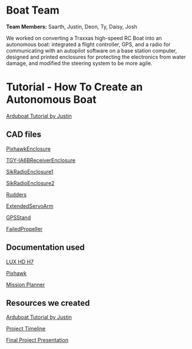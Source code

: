 # **Boat Team**

**Team Members:** Saarth, Justin, Deon, Ty, Daisy, Josh

We worked on converting a Traxxas high-speed RC Boat into an autonomous boat: integrated a flight controller, GPS, and a radio for communicating with an autopilot software on a base station computer, designed and printed enclosures for protecting the electronics from water damage, and modified the steering system to be more agile.

# **Tutorial - How To Create an Autonomous Boat**
[Arduboat Tutorial by Justin](https://github.com/jmtritch/COSMOS22-Cluster13/blob/main/1-boat/ARDUBOAT_TUTORIAL.md)

## **CAD files**

[PixhawkEnclosure](https://cad.onshape.com/documents/f0dcd2dc360e6153a8aceb5b/w/83c42524679d51935942d68b/e/775b05789a6a2d5d23418cd0?renderMode=0&uiState=62e99a547c7bdb392fe305ba)

[TGY-IA6BReceiverEnclosure](https://cad.onshape.com/documents/975f2f7a7f84f6e907830d6b/w/4012b4122810d31c85e447a8/e/c716113e8b8c94d3e3576a56?renderMode=0&uiState=62e99a12a0feaa2881a1f3e0)

[SikRadioEnclosure1](https://cad.onshape.com/documents/c3391ed66584119709134aad/w/9b98b19a87cd1257f25d6579/e/9a0190f613e11171d804b727?renderMode=0&uiState=62e80763123a4c48368da3a0)

[SikRadioEnclosure2](https://cad.onshape.com/documents/cbe6cff6ed3df61fe2a0e150/w/ee1321990144475658df51f7/e/609a2fe643e35127236df8c1?renderMode=0&uiState=62e99a79c21ec068bef4b431)

[Rudders](https://cad.onshape.com/documents/341f0bfbb7fd9b8641d10de2/w/ccba5a872075a3eeead7d582/e/0432abc8975b2662196b00e9?renderMode=0&uiState=62e99aa0a5f5c9114d3c53d3)

[ExtendedServoArm](https://cad.onshape.com/documents/2f5a1ff8fc77d09ff0f33b28/w/96a95d3afae6904bacc3db46/e/c4438d96de7ada338bfaa74e?renderMode=0&uiState=62e99ac00266bb7317baedc6)

[GPSStand](https://drive.google.com/file/d/1A_vzA1YP445HYMUqo_vrnWkr_7P-FACy/view?usp=sharing)

[FailedPropeller](https://cad.onshape.com/documents/2230b25d323cfa670fe3c34e/w/6c635d2fb56808e4df65ce90/e/1931b7b725fc2400243ae572)

## **Documentation used**

[LUX HD H7](https://getfpv-media.s3.amazonaws.com/wysiwyg/files/LUX-H7-User_Manual_v1.pdf)

[Pixhawk](https://ardupilot.org/copter/docs/common-pixhawk-overview.html)

[Mission Planner](https://ardupilot.org/planner/docs/mission-planner-overview.html)

## **Resources we created**

[Arduboat Tutorial by Justin](https://github.com/jmtritch/COSMOS22-Cluster13/blob/main/1-boat/ARDUBOAT_TUTORIAL.md)

[Project Timeline](https://github.com/jmtritch/COSMOS22-Cluster13/blob/main/1-boat/TIMELINE.md)

[Final Project Presentation](https://docs.google.com/presentation/d/17up9BzliWYm42svsFPQnfsFhXZzlgkU9WlSPDdMP5Go/edit?usp=sharing)
